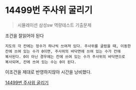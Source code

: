# 14499번 주사위 굴리기

> 시뮬레이션 삼성sw 역량테스트 기출문제

조건을 잘읽어야 된다
~~~
지도의 각 칸에는 정수가 하나씩 쓰여져 있다. 주사위를 굴렸을 때, 이동한 
칸에 쓰여 있는 수가 0이면, 주사위의 바닥면에 쓰여 있는 수가 칸에 
복사된다. 0이 아닌 경우에는 칸에 쓰여 있는 수가 주사위의 바닥면으로 
복사되며, 칸에 쓰여 있는 수는 0이 된다.
~~~
이조건을 제대로 반영하지않아 시간을 낭비했다.

[14499번 주사위 굴리기](https://www.acmicpc.net/problem/14499)
